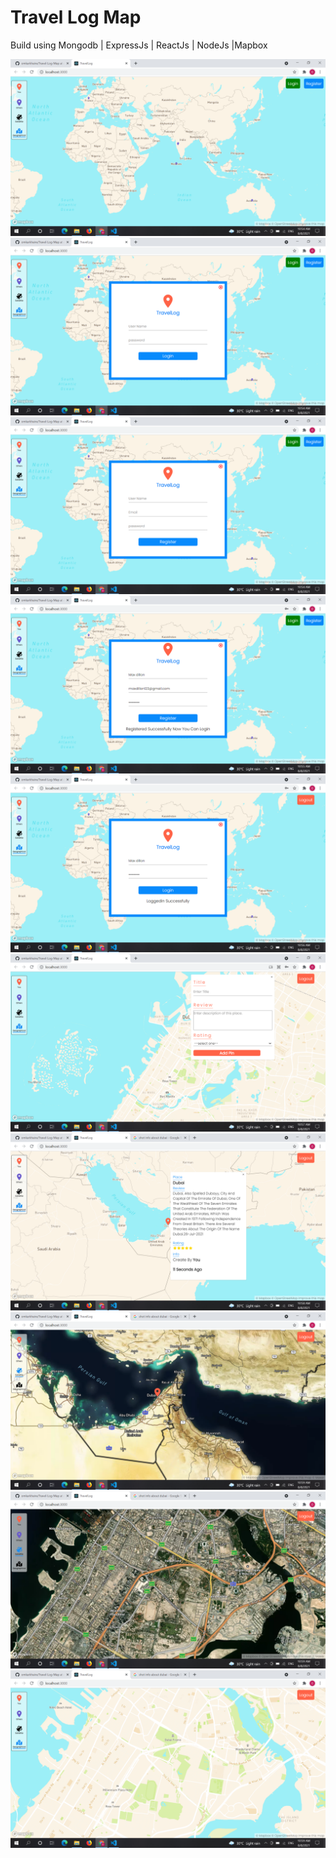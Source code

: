 # Travel Log Map
Build using Mongodb | ExpressJs | ReactJs | NodeJs |Mapbox

![](images/Screenshot%20(8).png)
![](images/Screenshot%20(9).png)
![](images/Screenshot%20(10).png)
![](images/Screenshot%20(11).png)
![](images/Screenshot%20(12).png)
![](images/Screenshot%20(13).png)
![](images/Screenshot%20(14).png)
![](images/Screenshot%20(28).png)
![](images/Screenshot%20(29).png)
![](images/Screenshot%20(30).png)


